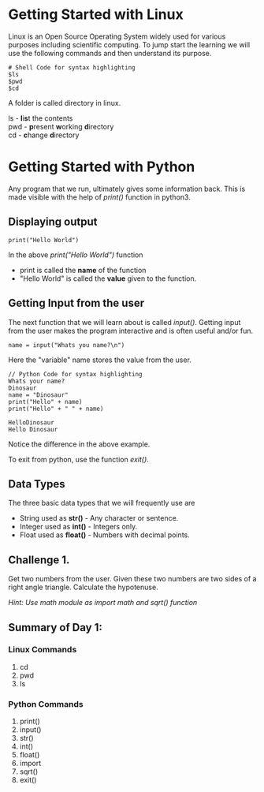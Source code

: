# Getting Started with Linux

Linux is an Open Source Operating System widely used for various purposes including scientific computing. To jump start the learning we will use the following commands and then understand its purpose.

```
# Shell Code for syntax highlighting
$ls
$pwd
$cd
```

A folder is called directory in linux.

ls - **l**i**s**t the contents  
pwd - **p**resent **w**orking **d**irectory  
cd - **c**hange **d**irectory  

# Getting Started with Python

Any program that we run, ultimately gives some information back. This is made visible with the help of _print()_ function in python3.

## Displaying output

```
print("Hello World")
```

In the above _print("Hello World")_ function  

+ print is called the **name** of the function  
+ "Hello World" is called the **value** given to the function.  

## Getting Input from the user

The next function that we will learn about is called *input()*. Getting input from the user makes the program interactive and is often useful and/or fun. 

```
name = input("Whats you name?\n")
```

Here the "variable" name stores the value from the user.

```
// Python Code for syntax highlighting
Whats your name?
Dinosaur
name = "Dinosaur"
print("Hello" + name)
print("Hello" + " " + name)
```

```
HelloDinosaur
Hello Dinosaur
```

Notice the difference in the above example.

To exit from python, use the function *exit()*.

## Data Types

The three basic data types that we will frequently use are 

* String used as **str()** - Any character or sentence.
* Integer used as **int()** - Integers only.
* Float used as **float()** - Numbers with decimal points.

## Challenge 1.

Get two numbers from the user. Given these two numbers are two sides of a right angle triangle. Calculate the hypotenuse.

*Hint: Use math module as import math and sqrt() function*

## Summary of Day 1:

### Linux Commands

1. cd  
2. pwd  
3. ls  

### Python Commands

1. print()  
2. input()  
3. str()  
4. int()  
5. float() 
6. import 
7. sqrt()  
8. exit()  
